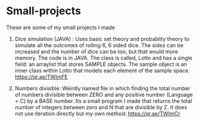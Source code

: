 # Small-projects
These are some of my small projects I made

1. Dice simulation (JAVA) : Uses basic set theory and probablity theory to simulate all the outcomes of rolling 6, 6 sided dice.
The sides can be increased and the number of dice can be too, but that would more memory. The code is in JAVA. The class is called, Lotto and has a single field: an arraylist that stores SAMPLE objects. The sample object is an inner class within Lotto that models each element of the sample space. 
https://qr.ae/TWImFE


2. Numbers divisible: Weirdly named file in which finding the total number of numbers divisible between ZERO and any positive number (Language = C) by a BASE number. Its a small program I made that returns the total number of integers between zero and N that are divisible by Z. It does not use iteration directly but my own method: 
https://qr.ae/TWImCr

